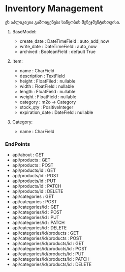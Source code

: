 # Inventory Management

ეს აპლიკაცია გამოიყენება საწყობის მენეჯმენტისთვისი.

1. BaseModel:
   - create_date : DateTimeField : auto_add_now
   - write_date : DateTimeField : auto_now
   - archived : BooleanField : default True

2. Item:
   - name : CharField
   - description : TextField
   - height : FloatFiled : nullable
   - width : FloatField : nullable
   - length : FloatField : nullable
   - weight : FloatField : nullable
   - category : m2o -> Category
   - stock_qty : PositiveInteger
   - expiration_date : DateField : nullable
   
3. Category:
    - name : CharField

### EndPoints
- api/about : GET
- api/products : GET
- api/products : POST
- api/products/id : GET
- api/products/id : POST
- api/products/id : PUT
- api/products/id : PATCH
- api/products/id : DELETE
- api/categories : GET
- api/categories : POST
- api/categories/id : GET
- api/categories/id : POST
- api/categories/id : PUT
- api/categories/id : PATCH
- api/categories/id : DELETE
- api/categories/id/products : GET
- api/categories/id/products : POST
- api/categories/id/products/id : GET
- api/categories/id/products/id : POST
- api/categories/id/products/id : PUT
- api/categories/id/products/id : PATCH
- api/categories/id/products/id : DELETE

